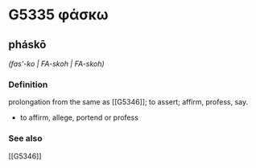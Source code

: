 # G5335 φάσκω

## pháskō

_(fas'-ko | FA-skoh | FA-skoh)_

### Definition

prolongation from the same as [[G5346]]; to assert; affirm, profess, say.

- to affirm, allege, portend or profess

### See also

[[G5346]]

